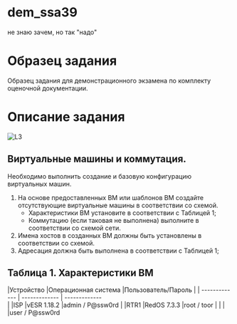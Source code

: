 # dem_ssa39
не знаю зачем, но так "надо"
# Образец задания
Образец задания для демонстрационного экзамена по комплекту оценочной
документации.

# Описание задания
![L3](https://github.com/RaveMake/dem_ssa39/assets/16873085/e8e2fc17-1f3b-4398-a8c6-084d9be8b805)

## Виртуальные машины и коммутация.
Необходимо выполнить создание и базовую конфигурацию виртуальных
машин.

1. На основе предоставленных ВМ или шаблонов ВМ создайте отсутствующие виртуальные машины в соответствии со схемой.  
   -	Характеристики ВМ установите в соответствии с Таблицей 1;
   -	Коммутацию (если таковая не выполнена) выполните в соответствии со схемой сети.	 
2.  Имена хостов в созданных ВМ должны быть установлены в соответствии со схемой.
3.  Адресация должна быть выполнена в соответствии с Таблицей 1;
## Таблица 1. Характеристики ВМ

|Устройство         |Операционная система                 |Пользователь/Пароль
           |
|  -------------    | -------------                       | -------------  
           |
|ISP                |vESR 1.18.2                          |admin / P@ssw0rd
           |
|RTR1               |RedOS 7.3.3                          |root / toor
           |
|                   |                                     |user / P@ssw0rd
           
